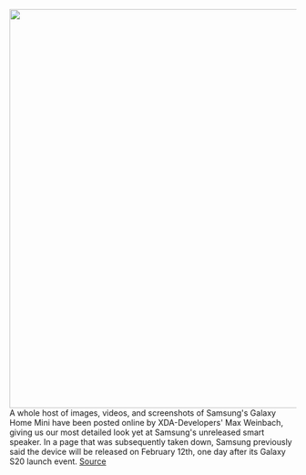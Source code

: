 <img src='https://cdn.vox-cdn.com/thumbor/4a2Ni-K11Ow9dEzSf_bci_4e5QQ=/0x0:1920x960/1200x800/filters:focal(1036x362:1342x668)/cdn.vox-cdn.com/uploads/chorus_image/image/66282847/sec_html_feature_beta_kv_pc.0.jpg' width='700px' /><br/>
A whole host of images, videos, and screenshots of Samsung's Galaxy Home Mini have been posted online by XDA-Developers' Max Weinbach, giving us our most detailed look yet at Samsung's unreleased smart speaker. In a page that was subsequently taken down, Samsung previously said the device will be released on February 12th, one day after its Galaxy S20 launch event.
<a href='https://www.theverge.com/2020/2/10/21131144/samsung-galaxy-home-mini-leaked-video-screenshots-ir-blaster-functionality'> Source <a/>